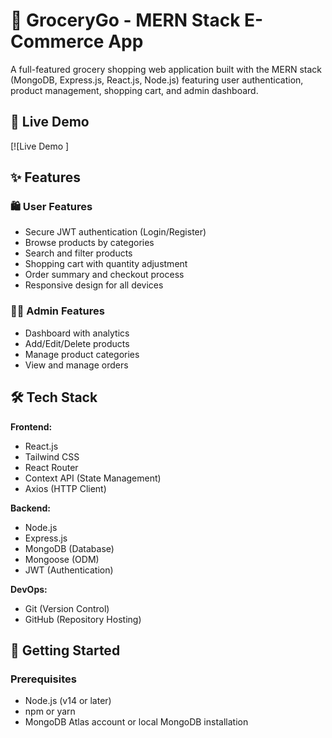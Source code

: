 
# 🛒 GroceryGo - MERN Stack E-Commerce App


A full-featured grocery shopping web application built with the MERN stack (MongoDB, Express.js, React.js, Node.js) featuring user authentication, product management, shopping cart, and admin dashboard.

## 🚀 Live Demo

[![Live Demo ]
## ✨ Features

### 🛍️ User Features
- Secure JWT authentication (Login/Register)
- Browse products by categories
- Search and filter products
- Shopping cart with quantity adjustment
- Order summary and checkout process
- Responsive design for all devices

### 👨‍💻 Admin Features
- Dashboard with analytics
- Add/Edit/Delete products
- Manage product categories
- View and manage orders

## 🛠️ Tech Stack

**Frontend:**
- React.js
- Tailwind CSS
- React Router
- Context API (State Management)
- Axios (HTTP Client)

**Backend:**
- Node.js
- Express.js
- MongoDB (Database)
- Mongoose (ODM)
- JWT (Authentication)

**DevOps:**
- Git (Version Control)
- GitHub (Repository Hosting)



## 🚀 Getting Started

### Prerequisites
- Node.js (v14 or later)
- npm or yarn
- MongoDB Atlas account or local MongoDB installation

